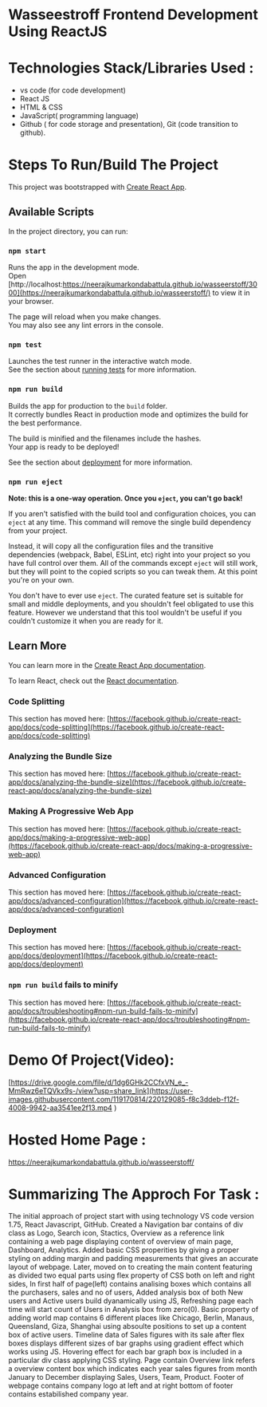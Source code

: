 # Wasseestroff Frontend Development Using ReactJS

# Technologies Stack/Libraries Used :
- vs code (for code development)
- React JS
- HTML & CSS
- JavaScript( programming language)
- Github ( for code storage and presentation), Git (code transition to github).

# Steps To Run/Build The Project

This project was bootstrapped with [Create React App](https://github.com/facebook/create-react-app).

## Available Scripts

In the project directory, you can run:

### `npm start`

Runs the app in the development mode.\
Open [http://localhost:https://neerajkumarkondabattula.github.io/wasseerstoff/3000](https://neerajkumarkondabattula.github.io/wasseerstoff/) to view it in your browser.

The page will reload when you make changes.\
You may also see any lint errors in the console.

### `npm test`

Launches the test runner in the interactive watch mode.\
See the section about [running tests](https://facebook.github.io/create-react-app/docs/running-tests) for more information.

### `npm run build`

Builds the app for production to the `build` folder.\
It correctly bundles React in production mode and optimizes the build for the best performance.

The build is minified and the filenames include the hashes.\
Your app is ready to be deployed!

See the section about [deployment](https://facebook.github.io/create-react-app/docs/deployment) for more information.

### `npm run eject`

**Note: this is a one-way operation. Once you `eject`, you can't go back!**

If you aren't satisfied with the build tool and configuration choices, you can `eject` at any time. This command will remove the single build dependency from your project.

Instead, it will copy all the configuration files and the transitive dependencies (webpack, Babel, ESLint, etc) right into your project so you have full control over them. All of the commands except `eject` will still work, but they will point to the copied scripts so you can tweak them. At this point you're on your own.

You don't have to ever use `eject`. The curated feature set is suitable for small and middle deployments, and you shouldn't feel obligated to use this feature. However we understand that this tool wouldn't be useful if you couldn't customize it when you are ready for it.

## Learn More

You can learn more in the [Create React App documentation](https://facebook.github.io/create-react-app/docs/getting-started).

To learn React, check out the [React documentation](https://reactjs.org/).

### Code Splitting

This section has moved here: [https://facebook.github.io/create-react-app/docs/code-splitting](https://facebook.github.io/create-react-app/docs/code-splitting)

### Analyzing the Bundle Size

This section has moved here: [https://facebook.github.io/create-react-app/docs/analyzing-the-bundle-size](https://facebook.github.io/create-react-app/docs/analyzing-the-bundle-size)

### Making A Progressive Web App

This section has moved here: [https://facebook.github.io/create-react-app/docs/making-a-progressive-web-app](https://facebook.github.io/create-react-app/docs/making-a-progressive-web-app)

### Advanced Configuration

This section has moved here: [https://facebook.github.io/create-react-app/docs/advanced-configuration](https://facebook.github.io/create-react-app/docs/advanced-configuration)

### Deployment

This section has moved here: [https://facebook.github.io/create-react-app/docs/deployment](https://facebook.github.io/create-react-app/docs/deployment)

### `npm run build` fails to minify

This section has moved here: [https://facebook.github.io/create-react-app/docs/troubleshooting#npm-run-build-fails-to-minify](https://facebook.github.io/create-react-app/docs/troubleshooting#npm-run-build-fails-to-minify)

# Demo Of Project(Video):
[https://drive.google.com/file/d/1dg6GHk2CCfxVN_e_-MmRwz6eTQVkx9s-/view?usp=share_link](https://user-images.githubusercontent.com/119170814/220129085-f8c3ddeb-f12f-4008-9942-aa3541ee2f13.mp4
)

# Hosted Home Page :
https://neerajkumarkondabattula.github.io/wasseerstoff/

# Summarizing The Approch For Task :
The initial approach of project start with using technology VS code version 1.75, React Javascript, GitHub. Created a Navigation bar contains of div class as Logo, Search icon, Stactics, Overview as a reference link containing a web page displaying content of overview of main page, Dashboard, Analytics. Added basic CSS properities by giving a proper styling on adding margin and padding measurements that gives an accurate layout of webpage. Later, moved on to creating the main content featuring as divided two equal parts using flex property of CSS both on left and right sides, In first half of page(left) contains analising boxes which contains all the purchasers, sales and no of users, Added analysis box of both New users and Active users build dyanamically using JS, Refreshing page each time will start count of Users in Analysis box from zero(0). Basic property of adding world map contains 6 different places like Chicago, Berlin, Manaus, Queensland, Giza, Shanghai using absoulte positions to set up a content box of active users. Timeline data of Sales figures with its sale after flex boxes displays different sizes of bar graphs using gradient effect which works using JS. Hovering effect for each bar graph box is included in a particular div class applying CSS styling. Page contain Overview link refers a overview content box which indicates each year sales figures from month January to December displaying Sales, Users, Team, Product. Footer of webpage contains company logo at left and at right bottom of footer contains estabilished company year.

